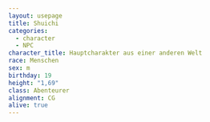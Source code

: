 ```yaml
---
layout: usepage
title: Shuichi
categories:
  - character
  - NPC
character_title: Hauptcharakter aus einer anderen Welt
race: Menschen
sex: m
birthday: 19
height: "1,69"
class: Abenteurer
alignment: CG
alive: true
---
```

